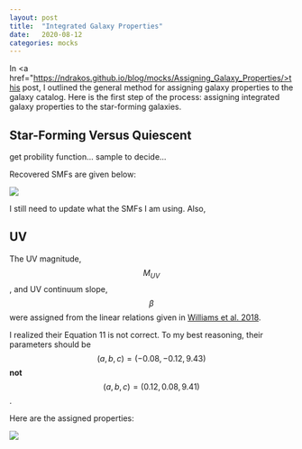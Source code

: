```yaml
---
layout: post
title:  "Integrated Galaxy Properties"
date:   2020-08-12
categories: mocks
---
```


In <a href="https://ndrakos.github.io/blog/mocks/Assigning_Galaxy_Properties/>this post</a>, I outlined the general method for assigning galaxy properties to the galaxy catalog. Here is the first step of the process: assigning integrated galaxy properties to the star-forming galaxies.

## Star-Forming Versus Quiescent

get probility function... sample to decide...

Recovered SMFs are given below:

<img src="{{ site.baseurl }}/assets/plots/20200803_SMF_Catalog.png">

I still need to update what the SMFs I am using. Also,


## UV

The UV magnitude, $$M_{UV}$$, and UV continuum slope, $$\beta$$ were assigned from the linear relations given in <a href="https://ui.adsabs.harvard.edu/abs/2018ApJS..236...33W/abstract"> Williams et al. 2018</a>.

I realized their Equation 11 is not correct. To my best reasoning, their parameters should be $$(a,b,c)=(-0.08,-0.12,9.43)$$ **not** $$(a,b,c)=(0.12,0.08,9.41)$$.

Here are the assigned properties:

<img src="{{ site.baseurl }}/assets/plots/20200803_MUV.png">

